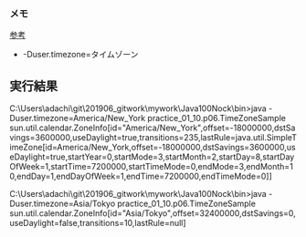 ### メモ
[参考](https://docs.oracle.com/javase/jp/9/troubleshoot/time-zone-settings-jre.htm#GUID-6FE66D13-4C13-452E-BABE-8805876FE6C5)

- -Duser.timezone=タイムゾーン

## 実行結果
C:\Users\adachi\git\201906_gitwork\mywork\Java100Nock\bin>java -Duser.timezone=America/New_York practice_01_10.p06.TimeZoneSample
sun.util.calendar.ZoneInfo[id="America/New_York",offset=-18000000,dstSavings=3600000,useDaylight=true,transitions=235,lastRule=java.util.SimpleTimeZone[id=America/New_York,offset=-18000000,dstSavings=3600000,useDaylight=true,startYear=0,startMode=3,startMonth=2,startDay=8,startDayOfWeek=1,startTime=7200000,startTimeMode=0,endMode=3,endMonth=10,endDay=1,endDayOfWeek=1,endTime=7200000,endTimeMode=0]]

C:\Users\adachi\git\201906_gitwork\mywork\Java100Nock\bin>java -Duser.timezone=Asia/Tokyo practice_01_10.p06.TimeZoneSample
sun.util.calendar.ZoneInfo[id="Asia/Tokyo",offset=32400000,dstSavings=0,useDaylight=false,transitions=10,lastRule=null]
